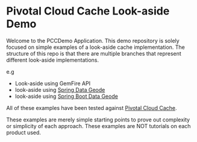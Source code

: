 # Pivotal Cloud Cache Look-aside Demo

Welcome to the PCCDemo Application. This demo repository is solely focused on simple examples of a look-aside cache implementation.
The structure of this repo is that there are multiple branches that represent different look-aside implementations. 

e.g 
* Look-aside using GemFire API 
* look-aside using [Spring Data Geode](https://github.com/spring-projects/spring-data-geode) 
* look-aside using [Spring Boot Data Geode](https://github.com/spring-projects/spring-boot-data-geode)

All of these examples have been tested against [Pivotal Cloud Cache](https://pivotal.io/pivotal-cloud-cache).

These examples are merely simple starting points to prove out complexity or simplicity of each approach.
These examples are NOT tutorials on each product used.